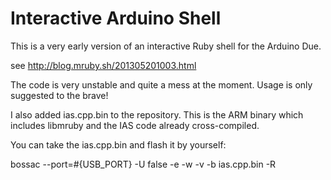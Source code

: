 Interactive Arduino Shell
===

This is a very early version of an interactive Ruby shell for the Arduino Due.

see http://blog.mruby.sh/201305201003.html

The code is very unstable and quite a mess at the moment. Usage is only suggested to the brave!

I also added ias.cpp.bin to the repository. This is the ARM binary which includes libmruby
and the IAS code already cross-compiled.

You can take the ias.cpp.bin and flash it by yourself:

bossac --port=#{USB_PORT} -U false -e -w -v -b ias.cpp.bin -R
